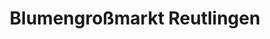 ---
title: "Blumengroßmarkt Reutlingen"
url: /reutlingen/blumengrossmarkt-reutlingen/
shop: Blumen
---